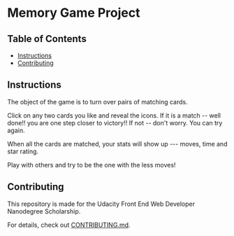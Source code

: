 # Memory Game Project

## Table of Contents

* [Instructions](#instructions)
* [Contributing](#contributing)

## Instructions

The object of the game is to turn over pairs of matching cards. 

Click on any two cards you like and reveal the icons. If it is a match -- well done!! you are one step closer to victory!! If not -- don't worry. You can try again.

When all the cards are matched, your stats will show up --- moves, time and star rating. 

Play with others and try to be the one with the less moves!

## Contributing

This repository is made for the Udacity Front End Web Developer Nanodegree Scholarship.

For details, check out [CONTRIBUTING.md](CONTRIBUTING.md).
